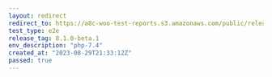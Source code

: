 ```yaml
---
layout: redirect
redirect_to: https://a8c-woo-test-reports.s3.amazonaws.com/public/release/8.1.0-beta.1/php-7.4/e2e/index.html
test_type: e2e
release_tag: 8.1.0-beta.1
env_description: "php-7.4"
created_at: "2023-08-29T21:33:12Z"
passed: true
---
```

